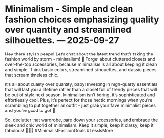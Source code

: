 # Minimalism - Simple and clean fashion choices emphasizing quality over quantity and streamlined silhouettes. — 2025-09-27

Hey there stylish peeps! Let’s chat about the latest trend that’s taking the fashion world by storm - minimalism! 🌟 Forget about cluttered closets and over-the-top accessories, because minimalism is all about keeping it clean and simple. Think basic colors, streamlined silhouettes, and classic pieces that scream timeless chic. 

It’s all about quality over quantity, baby! Investing in high-quality essentials that will last you a lifetime rather than a closet full of trendy pieces that will be out of style next season. Minimalism isn’t boring, it’s sophisticated and effortlessly cool. Plus, it’s perfect for those hectic mornings when you’re scrambling to put together an outfit - just grab your fave minimalist pieces and you’re good to go! 🙌

So, declutter that wardrobe, pare down your accessories, and embrace the sleek and chic world of minimalism. Keep it simple, keep it classy, keep it fabulous! 💁‍♀️✨ #MinimalistFashionGoals #LessIsMore
